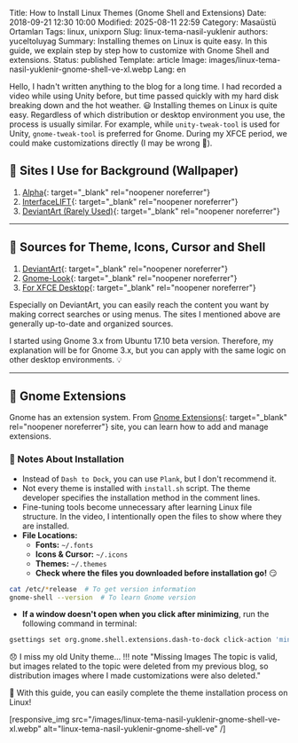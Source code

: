 Title: How to Install Linux Themes (Gnome Shell and Extensions)
Date: 2018-09-21 12:30 10:00
Modified: 2025-08-11 22:59
Category: Masaüstü Ortamları
Tags: linux, unixporn
Slug: linux-tema-nasil-yuklenir
authors: yuceltoluyag
Summary: Installing themes on Linux is quite easy. In this guide, we explain step by step how to customize with Gnome Shell and extensions.
Status: published
Template: article
Image: images/linux-tema-nasil-yuklenir-gnome-shell-ve-xl.webp
Lang: en

Hello, I hadn't written anything to the blog for a long time. I had recorded a video while using Unity before, but time passed quickly with my hard disk breaking down and the hot weather. 😃 Installing themes on Linux is quite easy. Regardless of which distribution or desktop environment you use, the process is usually similar. For example, while `unity-tweak-tool` is used for Unity, `gnome-tweak-tool` is preferred for Gnome. During my XFCE period, we could make customizations directly (I may be wrong 🤔).

## 🌄 Sites I Use for Background (Wallpaper)

1. [Alpha](https://alpha.wallhaven.cc/latest){: target="\_blank" rel="noopener noreferrer"}
2. [InterfaceLIFT](https://interfacelift.com/wallpaper/downloads/date/any/){: target="\_blank" rel="noopener noreferrer"}
3. [DeviantArt (Rarely Used)](https://www.deviantart.com/customization/wallpaper/popular-24-hours/){: target="\_blank" rel="noopener noreferrer"}

---

## 🎨 Sources for Theme, Icons, Cursor and Shell

1. [DeviantArt](https://www.deviantart.com/customization/skins/linuxutil/desktopenv/gnome/gtk3/newest/?offset=0){: target="\_blank" rel="noopener noreferrer"}
2. [Gnome-Look](https://www.gnome-look.org/){: target="\_blank" rel="noopener noreferrer"}
3. [For XFCE Desktop](https://www.xfce-look.org/){: target="\_blank" rel="noopener noreferrer"}

Especially on DeviantArt, you can easily reach the content you want by making correct searches or using menus. The sites I mentioned above are generally up-to-date and organized sources.

I started using Gnome 3.x from Ubuntu 17.10 beta version. Therefore, my explanation will be for Gnome 3.x, but you can apply with the same logic on other desktop environments. 💡

---

## 🔌 Gnome Extensions

Gnome has an extension system. From [Gnome Extensions](https://extensions.gnome.org/){: target="\_blank" rel="noopener noreferrer"} site, you can learn how to add and manage extensions.

### 📌 Notes About Installation

- Instead of `Dash to Dock`, you can use `Plank`, but I don't recommend it.
- Not every theme is installed with `install.sh` script. The theme developer specifies the installation method in the comment lines.
- Fine-tuning tools become unnecessary after learning Linux file structure. In the video, I intentionally open the files to show where they are installed.
- **File Locations:**
  - **Fonts:** `~/.fonts`
  - **Icons & Cursor:** `~/.icons`
  - **Themes:** `~/.themes`
  - **Check where the files you downloaded before installation go!** 😏

```bash
cat /etc/*release  # To get version information
gnome-shell --version  # To learn Gnome version
```

- **If a window doesn't open when you click after minimizing**, run the following command in terminal:

```bash
gsettings set org.gnome.shell.extensions.dash-to-dock click-action 'minimize'
```

😞 I miss my old Unity theme...
!!! note "Missing Images The topic is valid, but images related to the topic were deleted from my previous blog, so distribution images where I made customizations were also deleted."

🚀 With this guide, you can easily complete the theme installation process on Linux!

[responsive_img src="/images/linux-tema-nasil-yuklenir-gnome-shell-ve-xl.webp" alt="linux-tema-nasil-yuklenir-gnome-shell-ve" /]
